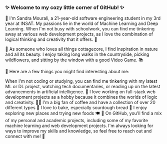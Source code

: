 ### ✨ Welcome to my cozy little corner of GitHub! ✨

🌸 I'm Sandra Mourali, a 21-year-old software engineering student in my 3rd year at INSAT. My passions lie in the world of Machine Learning and Deep Learning. When I'm not busy with schoolwork, you can find me tinkering away at various web development projects, as I love the combination of logical thinking and creativity that it offers. 🌸

🍃 As someone who loves all things cottagecore, I find inspiration in nature and all its beauty. I enjoy taking long walks in the countryside, picking wildflowers, and sitting by the window with a good Video Game. 📚

🌱 Here are a few things you might find interesting about me:

When I'm not coding or studying, you can find me tinkering with my latest ML or DL project, watching tech documentaries, or reading up on the latest advancements in artificial intelligence. 🤖
I love working on full-stack web development projects as a hobby because it combines the worlds of logic and creativity. 👩‍💻
I'm a big fan of coffee and have a collection of over 20 different types 🍵
I love to bake, especially sourdough bread 🍞
I enjoy exploring new places and trying new foods 🍽️
🌷 On GitHub, you'll find a mix of my personal and academic projects, including some of my favorite machine learning and web development projects. I'm always looking for ways to improve my skills and knowledge, so feel free to reach out and connect with me! 🌷

